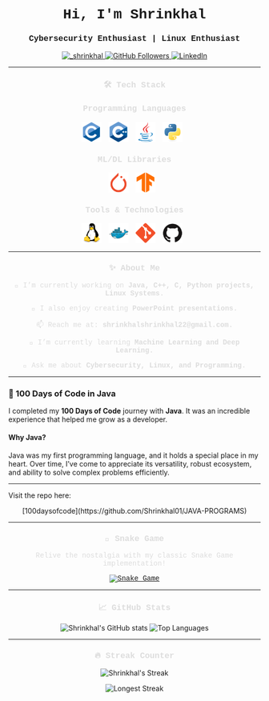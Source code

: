 <h1 align="center" style="font-family: 'Courier New', monospace;">Hi, I'm Shrinkhal</h1>
<h3 align="center" style="font-family: 'Courier New', monospace;">Cybersecurity Enthusiast | Linux Enthusiast</h3>

<p align="center">
  <a href="https://twitter.com/_shrinkhal" target="_blank">
    <img src="https://img.shields.io/twitter/follow/_shrinkhal?logo=twitter&style=for-the-badge&color=6e6e6e" alt="_shrinkhal" />
  </a>
  <a href="https://github.com/Shrinkhal01" target="_blank">
    <img src="https://img.shields.io/github/followers/Shrinkhal01?logo=github&style=for-the-badge&color=6e6e6e" alt="GitHub Followers" />
  </a>
  <a href="https://www.linkedin.com/in/shrinkhal-02761a2b0/" target="_blank">
    <img src="https://img.shields.io/badge/LinkedIn-0077B5?style=for-the-badge&logo=linkedin&logoColor=white&color=6e6e6e" alt="LinkedIn" />
  </a>
</p>

<hr />

<h3 align="center" style="font-family: 'Courier New', monospace; color: #ddd;">🛠️ Tech Stack</h3>

<h3 align="center" style="font-family: 'Courier New', monospace; color: #ddd;">Programming Languages</h3>
<p align="center">
  <img src="https://raw.githubusercontent.com/devicons/devicon/master/icons/c/c-original.svg" alt="c" width="40" height="40" style="margin-right: 10px;"/>
  <img src="https://raw.githubusercontent.com/devicons/devicon/master/icons/cplusplus/cplusplus-original.svg" alt="cpp" width="40" height="40" style="margin-right: 10px;"/>
  <img src="https://raw.githubusercontent.com/devicons/devicon/master/icons/java/java-original.svg" alt="java" width="40" height="40" style="margin-right: 10px;"/>
  <img src="https://raw.githubusercontent.com/devicons/devicon/master/icons/python/python-original.svg" alt="python" width="40" height="40" style="margin-right: 10px;"/>
</p>

<h3 align="center" style="font-family: 'Courier New', monospace; color: #ddd;">ML/DL Libraries</h3>
<p align="center">
  <img src="https://raw.githubusercontent.com/devicons/devicon/master/icons/pytorch/pytorch-original.svg" alt="pytorch" width="40" height="40" style="margin-right: 10px;"/>
  <img src="https://raw.githubusercontent.com/devicons/devicon/master/icons/tensorflow/tensorflow-original.svg" alt="tensorflow" width="40" height="40" style="margin-right: 10px;"/>
</p>

<h3 align="center" style="font-family: 'Courier New', monospace; color: #ddd;">Tools & Technologies</h3>
<p align="center">
  <img src="https://raw.githubusercontent.com/devicons/devicon/master/icons/linux/linux-original.svg" alt="linux" width="40" height="40" style="margin-right: 10px;"/>
  <img src="https://raw.githubusercontent.com/devicons/devicon/master/icons/docker/docker-original.svg" alt="docker" width="40" height="40" style="margin-right: 10px;"/>
  <img src="https://raw.githubusercontent.com/devicons/devicon/master/icons/git/git-original.svg" alt="git" width="40" height="40" style="margin-right: 10px;"/>
  <img src="https://raw.githubusercontent.com/devicons/devicon/master/icons/github/github-original.svg" alt="github" width="40" height="40" style="margin-right: 10px;"/>
</p>

<hr />

<h3 align="center" style="font-family: 'Courier New', monospace; color: #ddd;">✨ About Me</h3>
<div align="center" style="font-family: 'Courier New', monospace; color: #ddd;">
  <p>🔭 I’m currently working on <strong>Java, C++, C, Python projects, Linux Systems.</strong></p>
  <p>🌟 I also enjoy creating <strong>PowerPoint presentations.</strong></p>
  <p>📫 Reach me at: <strong>shrinkhalshrinkhal22@gmail.com.</strong></p>
  <p>🌱 I’m currently learning <strong>Machine Learning and Deep Learning.</strong></p>
  <p>💬 Ask me about <strong>Cybersecurity, Linux, and Programming.</strong></p>
</div>

<hr />

### 🚀 100 Days of Code in Java

I completed my **100 Days of Code** journey with **Java**. It was an incredible experience that helped me grow as a developer.

#### Why Java?

Java was my first programming language, and it holds a special place in my heart. Over time, I’ve come to appreciate its versatility, robust ecosystem, and ability to solve complex problems efficiently.

---

Visit the repo here:
<center>
[100daysofcode](https://github.com/Shrinkhal01/JAVA-PROGRAMS)
</center>

<hr />

<h3 align="center" style="font-family: 'Courier New', monospace; color: #ddd;">🐍 Snake Game</h3>
<div align="center" style="font-family: 'Courier New', monospace; color: #ddd;">
  <p>Relive the nostalgia with my classic Snake Game implementation!</p>
  <a href="https://github.com/Shrinkhal01/Snake-Game" target="_blank">
    <img src="https://img.shields.io/badge/Play%20Snake-Click%20Here-blue?style=for-the-badge&logo=python" alt="Snake Game" />
  </a>
</div>

<hr />

<h3 align="center" style="font-family: 'Courier New', monospace; color: #ddd;">📈 GitHub Stats</h3>
<p align="center">
  <img src="https://github-readme-stats.vercel.app/api?username=Shrinkhal01&show_icons=true&theme=radical" alt="Shrinkhal's GitHub stats" />
  <img src="https://github-readme-stats.vercel.app/api/top-langs/?username=Shrinkhal01&layout=compact&theme=radical" alt="Top Languages" />
</p>

<hr />

<h3 align="center" style="font-family: 'Courier New', monospace; color: #ddd;">🔥 Streak Counter</h3>
<p align="center">
  <img src="https://github-readme-streak-stats.herokuapp.com/?user=Shrinkhal01&theme=radical" alt="Shrinkhal's Streak" />
</p>
<p align="center">
  <img src="https://badges.pufler.dev/years/Shrinkhal01?style=for-the-badge&label=Longest%20Streak&logo=github&color=6e6e6e" alt="Longest Streak" />
</p>
